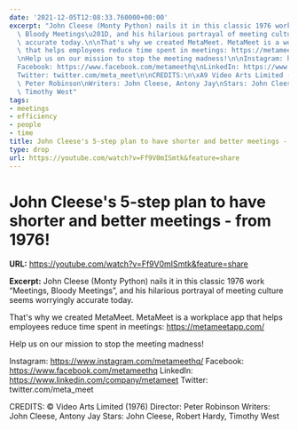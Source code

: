 ```yaml
---
date: '2021-12-05T12:08:33.760000+00:00'
excerpt: "John Cleese (Monty Python) nails it in this classic 1976 work \u201CMeetings,\
  \ Bloody Meetings\u201D, and his hilarious portrayal of meeting culture seems worryingly\
  \ accurate today.\n\nThat's why we created MetaMeet. MetaMeet is a workplace app\
  \ that helps employees reduce time spent in meetings: https://metameetapp.com/\n\
  \nHelp us on our mission to stop the meeting madness!\n\nInstagram: https://www.instagram.com/metameethq/\n\
  Facebook: https://www.facebook.com/metameethq\nLinkedIn: https://www.linkedin.com/company/metameet\n\
  Twitter: twitter.com/meta_meet\n\nCREDITS:\n\xA9 Video Arts Limited (1976)\nDirector:\
  \ Peter Robinson\nWriters: John Cleese, Antony Jay\nStars: John Cleese, Robert Hardy,\
  \ Timothy West"
tags:
- meetings
- efficiency
- people
- time
title: John Cleese's 5-step plan to have shorter and better meetings - from 1976!
type: drop
url: https://youtube.com/watch?v=Ff9V0mISmtk&feature=share
---
```


# John Cleese's 5-step plan to have shorter and better meetings - from 1976!

**URL:** https://youtube.com/watch?v=Ff9V0mISmtk&feature=share

**Excerpt:** John Cleese (Monty Python) nails it in this classic 1976 work “Meetings, Bloody Meetings”, and his hilarious portrayal of meeting culture seems worryingly accurate today.

That's why we created MetaMeet. MetaMeet is a workplace app that helps employees reduce time spent in meetings: https://metameetapp.com/

Help us on our mission to stop the meeting madness!

Instagram: https://www.instagram.com/metameethq/
Facebook: https://www.facebook.com/metameethq
LinkedIn: https://www.linkedin.com/company/metameet
Twitter: twitter.com/meta_meet

CREDITS:
© Video Arts Limited (1976)
Director: Peter Robinson
Writers: John Cleese, Antony Jay
Stars: John Cleese, Robert Hardy, Timothy West
